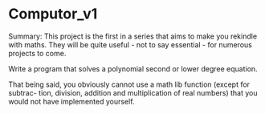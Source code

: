# Computor_v1
Summary: This project is the first in a series that aims to make you rekindle with
maths. They will be quite useful - not to say essential - for numerous projects to come.

Write a program that solves a polynomial second or lower degree equation.

That being said, you obviously cannot use a math lib function (except for subtrac-
tion, division, addition and multiplication of real numbers) that you would not have
implemented yourself.
